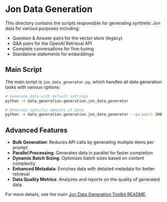 # Jon Data Generation

This directory contains the scripts responsible for generating synthetic Jon data for various purposes including:

- Question & Answer pairs for the vector store (legacy)
- Q&A pairs for the OpenAI Retrieval API
- Complete conversations for fine-tuning
- Standalone statements for embeddings

## Main Script

The main script is `jon_data_generator.py`, which handles all data generation tasks with various options:

```bash
# Generate data with default settings
python -m data_generation.generation.jon_data_generator

# Generate specific amounts of data
python -m data_generation.generation.jon_data_generator --qa-pairs 200 --conversations 50 --statements 300
```

## Advanced Features

- **Bulk Generation**: Reduces API calls by generating multiple items per prompt
- **Parallel Processing**: Generates data in parallel for faster completion
- **Dynamic Batch Sizing**: Optimizes batch sizes based on content complexity
- **Enhanced Metadata**: Enriches data with detailed metadata for better retrieval
- **Data Quality Metrics**: Analyzes and reports on the quality of generated data

For more details, see the main [Jon Data Generation Toolkit README](../README.md). 